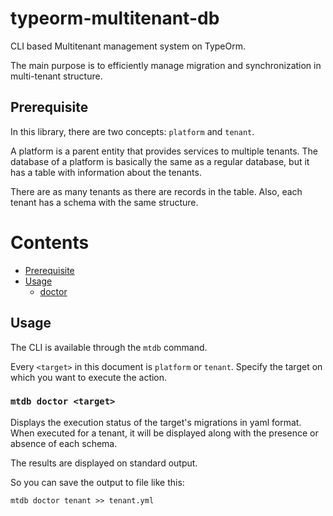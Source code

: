 # typeorm-multitenant-db

CLI based Multitenant management system on TypeOrm.

The main purpose is to efficiently manage migration and synchronization in multi-tenant structure.

## Prerequisite

In this library, there are two concepts: `platform` and `tenant`.

A platform is a parent entity that provides services to multiple tenants.
The database of a platform is basically the same as a regular database, but it has a table with information about the tenants.

There are as many tenants as there are records in the table.
Also, each tenant has a schema with the same structure.

# Contents 
- [Prerequisite](#prerequisite)
- [Usage](#usage)
  - [doctor](#mtdb-doctor-target)


## Usage

The CLI is available through the `mtdb` command.

Every `<target>` in this document is `platform` or `tenant`. Specify the target on which you want to execute the action.


### `mtdb doctor <target>`

Displays the execution status of the target's migrations in yaml format.
When executed for a tenant, it will be displayed along with the presence or absence of each schema.

The results are displayed on standard output.

So you can save the output to file like this:

```
mtdb doctor tenant >> tenant.yml
```
